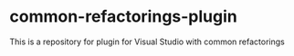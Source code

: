 # common-refactorings-plugin
This is a repository for plugin for Visual Studio with common refactorings
